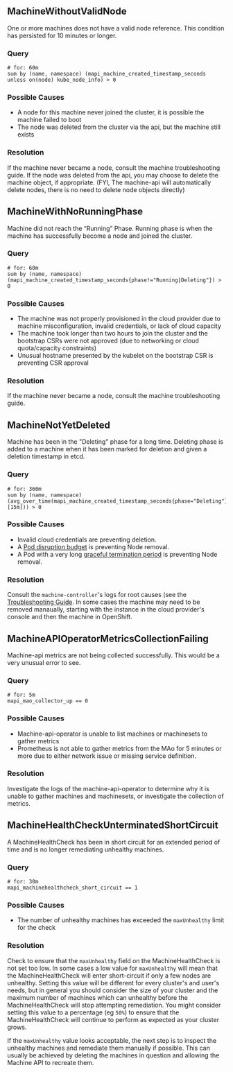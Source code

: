 ## MachineWithoutValidNode
One or more machines does not have a valid node reference.  This condition has
persisted for 10 minutes or longer.

### Query
```
# for: 60m
sum by (name, namespace) (mapi_machine_created_timestamp_seconds unless on(node) kube_node_info) > 0
```

### Possible Causes
* A node for this machine never joined the cluster, it is possible the machine failed to boot
* The node was deleted from the cluster via the api, but the machine still exists

### Resolution
If the machine never became a node, consult the machine troubleshooting guide.
If the node was deleted from the api, you may choose to delete the machine object, if appropriate.  (FYI, The machine-api will automatically delete nodes, there is no need to delete node objects directly)

## MachineWithNoRunningPhase
Machine did not reach the “Running” Phase.  Running phase is when the machine has successfully become a node and joined the cluster.

### Query
```
# for: 60m
sum by (name, namespace) (mapi_machine_created_timestamp_seconds{phase!="Running|Deleting"}) > 0
```

### Possible Causes
* The machine was not properly provisioned in the cloud provider due to machine misconfiguration, invalid credentials, or lack of cloud capacity
* The machine took longer than two hours to join the cluster and the bootstrap CSRs were not approved (due to networking or cloud quota/capacity constraints)
* Unusual hostname presented by the kubelet on the bootstrap CSR is preventing CSR approval

### Resolution
If the machine never became a node, consult the machine troubleshooting guide.

## MachineNotYetDeleted
Machine has been in the "Deleting" phase for a long time. Deleting phase is added to a machine when it has been marked for deletion and given a deletion timestamp in etcd.

### Query
```
# for: 360m
sum by (name, namespace) (avg_over_time(mapi_machine_created_timestamp_seconds{phase="Deleting"}[15m])) > 0
```

### Possible Causes
* Invalid cloud credentials are preventing deletion.
* A [Pod disruption budget](https://kubernetes.io/docs/concepts/workloads/pods/disruptions/#pod-disruption-budgets) is
  preventing Node removal.
* A Pod with a very long [graceful termination period](https://kubernetes.io/docs/concepts/configuration/pod-priority-preemption/#graceful-termination-of-preemption-victims) is preventing Node removal.

### Resolution
Consult the `machine-controller`'s logs for root causes (see the [Troubleshooting Guide](TroubleShooting.md). In some
cases the machine may need to be removed manaually, starting with the instance in the cloud provider's console and
then the machine in OpenShift.

## MachineAPIOperatorMetricsCollectionFailing
Machine-api metrics are not being collected successfully.  This would be a very unusual error to see.

### Query
```
# for: 5m
mapi_mao_collector_up == 0
```

### Possible Causes
* Machine-api-operator is unable to list machines or machinesets to gather metrics
* Prometheus is not able to gather metrics from the MAo for 5 minutes or more
due to either network issue or missing service definition.

### Resolution
Investigate the logs of the machine-api-operator to determine why it is unable to gather machines and machinesets, or investigate the collection of metrics.

## MachineHealthCheckUnterminatedShortCircuit
A MachineHealthCheck has been in short circuit for an extended period of time
and is no longer remediating unhealthy machines.

### Query
```
# for: 30m
mapi_machinehealthcheck_short_circuit == 1
```

### Possible Causes
* The number of unhealthy machines has exceeded the `maxUnhealthy` limit for the check

### Resolution
Check to ensure that the `maxUnhealthy` field on the MachineHealthCheck is not set too low.
In some cases a low value for `maxUnhealthy` will mean that the MachineHealthCheck will enter
short-circuit if only a few nodes are unhealthy. Setting this value will be different for
every cluster's and user's needs, but in general you should consider the size of your cluster
and the maximum number of machines which can unhealthy before the MachineHealthCheck will
stop attempting remediation. You might consider setting this value to a percentage (eg `50%`)
to ensure that the MachineHealthCheck will continue to perform as expected as your cluster
grows.

If the `maxUnhealthy` value looks acceptable, the next step is to inspect the
unhealthy machines and remediate them manually if possible. This can usually be achieved
by deleting the machines in question and allowing the Machine API to recreate them.
